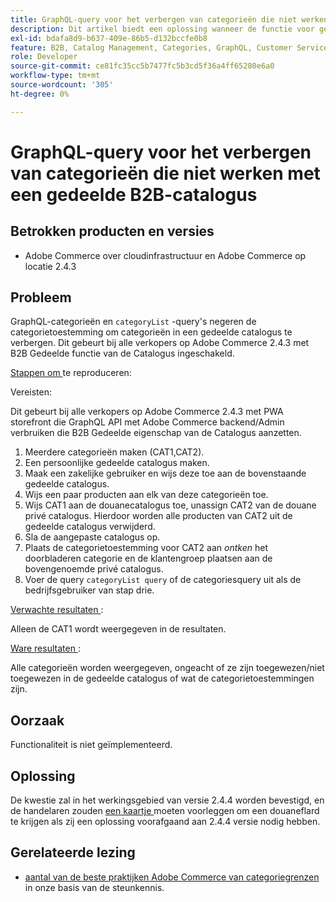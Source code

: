 ```yaml
---
title: GraphQL-query voor het verbergen van categorieën die niet werken met een gedeelde B2B-catalogus
description: Dit artikel biedt een oplossing wanneer de functie voor gedeelde B2B-catalogus niet werkt met een query voor GraphQL-categorieën om categorieën te verbergen.
exl-id: bdafa8d9-b637-409e-86b5-d132bccfe0b8
feature: B2B, Catalog Management, Categories, GraphQL, Customer Service
role: Developer
source-git-commit: ce81fc35cc5b7477fc5b3cd5f36a4ff65280e6a0
workflow-type: tm+mt
source-wordcount: '305'
ht-degree: 0%

---
```


# GraphQL-query voor het verbergen van categorieën die niet werken met een gedeelde B2B-catalogus


## Betrokken producten en versies

* Adobe Commerce over cloudinfrastructuur en Adobe Commerce op locatie 2.4.3

## Probleem

GraphQL-categorieën en `categoryList` -query&#39;s negeren de categorietoestemming om categorieën in een gedeelde catalogus te verbergen. Dit gebeurt bij alle verkopers op Adobe Commerce 2.4.3 met B2B Gedeelde functie van de Catalogus ingeschakeld.

<u> Stappen om </u> te reproduceren:

Vereisten:

Dit gebeurt bij alle verkopers op Adobe Commerce 2.4.3 met PWA storefront die GraphQL API met Adobe Commerce backend/Admin verbruiken die B2B Gedeelde eigenschap van de Catalogus aanzetten.

1. Meerdere categorieën maken (CAT1,CAT2).
1. Een persoonlijke gedeelde catalogus maken.
1. Maak een zakelijke gebruiker en wijs deze toe aan de bovenstaande gedeelde catalogus.
1. Wijs een paar producten aan elk van deze categorieën toe.
1. Wijs CAT1 aan de douanecatalogus toe, unassign CAT2 van de douane privé catalogus. Hierdoor worden alle producten van CAT2 uit de gedeelde catalogus verwijderd.
1. Sla de aangepaste catalogus op.
1. Plaats de categorietoestemming voor CAT2 aan *ontken* het doorbladeren categorie en de klantengroep plaatsen aan de bovengenoemde privé catalogus.
1. Voer de query `categoryList query` of de categoriesquery uit als de bedrijfsgebruiker van stap drie.

<u> Verwachte resultaten </u>:

Alleen de CAT1 wordt weergegeven in de resultaten.

<u> Ware resultaten </u>:

Alle categorieën worden weergegeven, ongeacht of ze zijn toegewezen/niet toegewezen in de gedeelde catalogus of wat de categorietoestemmingen zijn.

## Oorzaak

Functionaliteit is niet geïmplementeerd.

## Oplossing

De kwestie zal in het werkingsgebied van versie 2.4.4 worden bevestigd, en de handelaren zouden [ een kaartje ](/help/help-center-guide/help-center/magento-help-center-user-guide.md#submit-ticket) moeten voorleggen om een douaneflard te krijgen als zij een oplossing voorafgaand aan 2.4.4 versie nodig hebben.

## Gerelateerde lezing

* [ aantal van de beste praktijken Adobe Commerce van categoriegrenzen ](https://support.magento.com/hc/en-us/articles/360048176832) in onze basis van de steunkennis.
